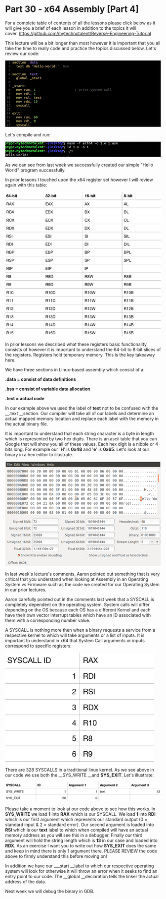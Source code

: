 # Part 30 - x64 Assembly \[Part 4\]

For a complete table of contents of all the lessons please click below as it will give you a brief of each lesson in addition to the topics it will cover.&nbsp;https://github.com/mytechnotalent/Reverse-Engineering-Tutorial

This lecture will be a bit longer than most however it is important that you all take the time to really code and practice the topics discussed below. Let's review our code:

<div class="slate-resizable-image-embed slate-image-embed__resize-full-width"><img src="imgs/414185647.jpg"/></div>

Let's compile and run:

<div class="slate-resizable-image-embed slate-image-embed__resize-full-width"><img src="imgs/628793700.jpg"/></div>

As we can see from last week we successfully created our simple "Hello World" program successfully.

In prior lessons I touched upon the x64 register set however I will review again with this table:

<div class="slate-resizable-image-embed slate-image-embed__resize-full-width"><img src="imgs/358922569.jpg"/></div>

In prior lessons we described what these registers basic functionality consists of however it is important to understand the 64-bit to 8-bit slices of the registers. Registers hold temporary memory. This is the key takeaway here.

We have three sections in Linux-based assembly which consist of a:

__.data = consist of data definitions__

__.bss = consist of variable data allocation__

__.text = actual code__

In our example above we used the label of __text__ not to be confused with the __.text __section. Our compiler will take all of our labels and determine an actual mapped memory location and replace each label with the memory in the actual binary file.

It is important to understand that each string character is a byte in length which is represented by two hex digits. There is an ascii table that you can Google that will show you all of these values. Each hex digit is a nibble or 4-bits long. For example our '__H__' is __0x48__ and '__e__' is __0x65__. Let's look at our binary in a hex editor to illustrate.

<div class="slate-resizable-image-embed slate-image-embed__resize-full-width"><img src="imgs/830874182.jpg"/></div>

In last week's lecture's comments, Aaron pointed out something that is very critical that you understand when looking at Assembly in an Operating System vs Firmware such as the code we created for our Operating System in our prior lectures.

Aaron carefully pointed out in the comments last week that a SYSCALL is completely dependent on the operating system. System calls will differ depending on the OS because each OS has a different Kernel and each have their own vector interrupt tables which have an ID associated with them with a corresponding number value.

A SYSCALL is nothing more then when a binary requests a service from a respective kernel to which will take arguments or a list of inputs. It is important to understand in x64 that System Call arguments or inputs correspond to specific registers:

<div class="slate-resizable-image-embed slate-image-embed__resize-middle"><img src="imgs/758415045.jpg"/></div>

There are 328 SYSCALLS in a traditional linux kernel. As we see above in our code we use both the __SYS\_WRITE __and __SYS\_EXIT__. Let's illustrate:

<div class="slate-resizable-image-embed slate-image-embed__resize-full-width"><img src="imgs/264721059.jpg"/></div>

Please take a moment to look at our code above to see how this works. In __SYS\_WRITE__ we load __1__ into __RAX__ which is our SYSCALL. We load __1__ into __RDI__ which is our first argument which represents our standard output (0 = standard input &amp; 2 = standard error). Our second argument is loaded into __RSI__ which is our __text__ label to which when compiled will have an actual memory address as you will see this in a debugger. Finally our third argument will hold the string length which is __13__ in our case and loaded into __RDX__. As an exercise I want you to write out how __SYS\_EXIT__ does the same and keep in mind there is only 1 argument there. PLEASE REVIEW the code above to firmly understand this before moving on!

In addition we have our __\_start __label to which our respective operating system will look for otherwise it will throw an error when it seeks to find an entry point to our code. The __global __declaration tells the linker the actual address of the data.

Next week we will debug the binary in GDB.

  